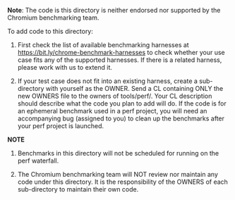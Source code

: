 **Note**: The code is this directory is neither endorsed nor supported
by the Chromium benchmarking team.

To add code to this directory:

1. First check the list of available benchmarking harnesses at
   https://bit.ly/chrome-benchmark-harnesses to check whether your
   use case fits any of the supported harnesses. If there is a
   related harness, please work with us to extend it.

2. If your test case does not fit into an existing harness, create a
   sub-directory with yourself as the OWNER. Send a CL containing ONLY
   the new OWNERS file to the owners of tools/perf/. Your CL description
   should describe what the code you plan to add will do. If the code is
   for an ephemeral benchmark used in a perf project, you will need an
   accompanying bug (assigned to you) to clean up the benchmarks after
   your perf project is launched.

**NOTE**

1. Benchmarks in this directory will not be scheduled for running on the
   perf waterfall.

2. The Chromium benchmarking team will NOT review nor maintain any code
   under this directory. It is the responsibility of the OWNERS of each
   sub-directory to maintain their own code.
